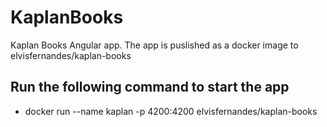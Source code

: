 # KaplanBooks

Kaplan Books Angular app.
The app is puslished as a docker image to elvisfernandes/kaplan-books

## Run the following command to start the app

* docker run --name kaplan -p 4200:4200  elvisfernandes/kaplan-books
